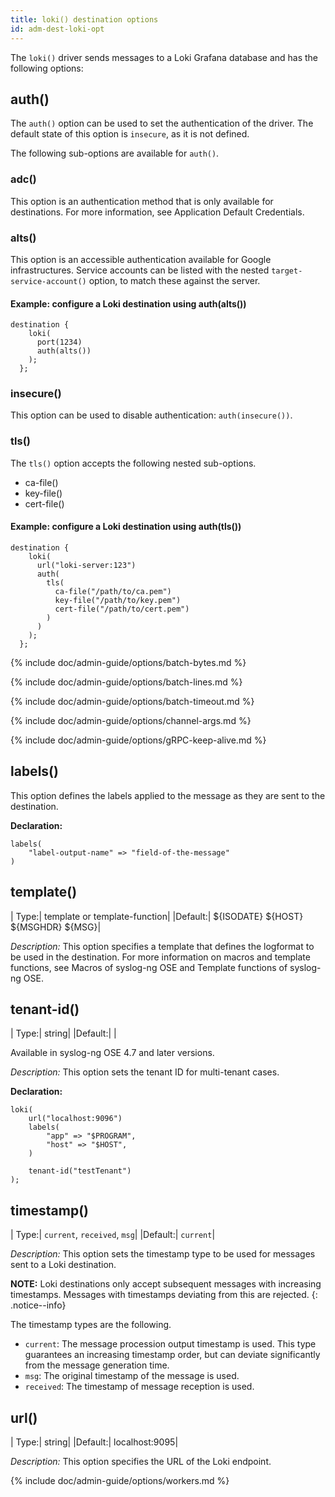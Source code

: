 ```yaml
---
title: loki() destination options
id: adm-dest-loki-opt
---
```


The `loki()` driver sends messages to a Loki Grafana database and has the following options:

## auth()

The `auth()` option can be used to set the authentication of the driver. The default state of this option is `insecure`, as it is not defined.

The following sub-options are available for `auth()`.

### adc()

This option is an authentication method that is only available for destinations. For more information, see Application Default Credentials.

### alts()

This option is an accessible authentication available for Google infrastructures. Service accounts can be listed with the nested `target-service-account()` option, to match these against the server.

#### Example: configure a Loki destination using auth(alts())

```config
destination {
    loki(
      port(1234)
      auth(alts())
    );
  };
```

### insecure()

This option can be used to disable authentication: `auth(insecure())`.

### tls()

The `tls()` option accepts the following nested sub-options.
* ca-file()
* key-file()
* cert-file()

#### Example: configure a Loki destination using auth(tls())

```config
destination {
    loki(
      url("loki-server:123")
      auth(
        tls(
          ca-file("/path/to/ca.pem")
          key-file("/path/to/key.pem")
          cert-file("/path/to/cert.pem")
        )
      )
    );
  };
```

{% include doc/admin-guide/options/batch-bytes.md %}

{% include doc/admin-guide/options/batch-lines.md %}

{% include doc/admin-guide/options/batch-timeout.md %}

{% include doc/admin-guide/options/channel-args.md %}

{% include doc/admin-guide/options/gRPC-keep-alive.md %}

## labels()

This option defines the labels applied to the message as they are sent to the destination.

**Declaration:**

```config
labels(
    "label-output-name" => "field-of-the-message"
)
```

## template()

|   Type:|       template or template-function|
|Default:| ${ISODATE} ${HOST} ${MSGHDR} ${MSG}|

*Description:* This option specifies a template that defines the logformat to be used in the destination. For more information on macros and template functions, see Macros of syslog-ng OSE and Template functions of syslog-ng OSE.

## tenant-id()

|   Type:|     string|
|Default:|           |

Available in syslog-ng OSE 4.7 and later versions.

*Description:* This option sets the tenant ID for multi-tenant cases.

**Declaration:**

```config
loki(
    url("localhost:9096")
    labels(
        "app" => "$PROGRAM",
        "host" => "$HOST",
    )

    tenant-id("testTenant")
);
```

## timestamp()

|   Type:|     `current`, `received`, `msg`|
|Default:|                        `current`|

*Description:* This option sets the timestamp type to be used for messages sent to a Loki destination.

**NOTE:** Loki destinations only accept subsequent messages with increasing timestamps. Messages with timestamps deviating from this are rejected.
{: .notice--info}

The timestamp types are the following.

* `current`: The message procession output timestamp is used. This type guarantees an increasing timestamp order, but can deviate significantly from the message generation time.
* `msg`: The original timestamp of the message is used.
* `received`: The timestamp of message reception is used.

## url()

|   Type:|         string|
|Default:| localhost:9095|

*Description:* This option specifies the URL of the Loki endpoint.

{% include doc/admin-guide/options/workers.md %}

